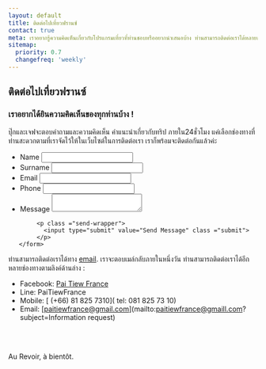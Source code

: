 ```yaml
---
layout: default
title: ติดต่อไปเที่ยวฟรานซ์
contact: true
meta: เราอยากรู้ความคิดเห็นเกี่ยวกับโปรแกรมเที่ยวที่ท่านชอบหรืออยากนำเสนอบ้าง ท่านสามารถติดต่อเราได้หลายช่องทาง เลือกช่องทางที่ท่านสะดวกที่สุดแล้วเรามาพูดคุยกันนะคะ
sitemap:
  priority: 0.7
  changefreq: 'weekly'
---
```


## ติดต่อไปเที่ยวฟรานซ์

### เราอยากได้ยินความคิดเห็นของทุกท่านบ้าง !

<!-- ![Pookie](/img/pookie.jpg "Pookie") -->

ปุ๊กและเจฟจะตอบคำถามและความคิดเห็น คำแนะนำเกี่ยวกับทริป ภายใน24ชั่วโมง
แค่เลือกช่องทางที่ท่านสะดวกตามที่เราจัดไว้ให้ในเว็บไซต์ในการติดต่อเรา เราก็พร้อมจะติดต่อกันแล้วค่ะ


<div class="form-container">
       <form method ="POST" action="http://formspree.io/paitiewfrance@gmail.com">
          <input type="text" name="_gotcha" style="display:none" />
          <input type="hidden" name="_subject" value="A message from Paitiewfrance" />
          <input type="hidden" name="_next" value="//paitiewfrance.com/send" />
           <ul class="contact">
              <li>
                    <label for="name">Name</label>
                    <input type="name" iid="name" name ="name" required>
               </li>
                 <li>
                    <label for="name">Surname</label>
                    <input type="surname" iid="surname" name ="surname">
               </li>
               <li>
                   <label for="email">Email</label>
                   <input type="email" name="_replyto" id="email" required>
               </li>
               <li>
                   <label for="phone">Phone</label>
                   <input type="number" name="phone" id="phone">
               </li>
               <li class ="full">
                   <label for="message">Message</label>
                   <textarea name="message" id="message" required></textarea>
               </li>
            </ul>

            <p class ="send-wrapper">
              <input type="submit" value="Send Message" class ="submit">
            </p>
       </form>
</div>




ท่านสามารถติดต่อเราได้ทาง [email](mailto:paitiewfrance@hotmail.com). เราจะตอบเมล์กลับภายในหนึ่งวัน ท่านสามารถติดต่อเราได้อีกหลายช่องทางตามลิงค์ด้านล่าง :

- Facebook:  <span>[Pai Tiew France](https://www.facebook.com/paitiewfrance)</span>
- Line: PaiTiewFrance
- Mobile: <span>[ (+66) 81 825 7310]( tel:  081 825 73 10)</span> 
- Email: <span>[paitiewfrance@gmail.com](mailto:paitiewfrance@gmaill.com?subject=Information request)</span>
<br>
<br>

Au Revoir, à bientôt.



